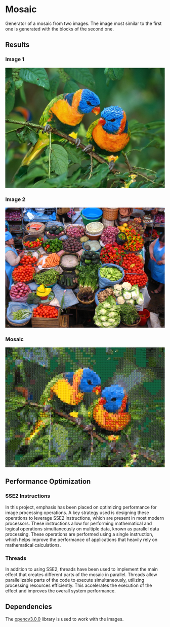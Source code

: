 # Mosaic

Generator of a mosaic from two images. The image most similar to the first one is generated with the blocks of the second one.

## Results

### Image 1
<div float="left">
    <img src="./images/birds.jpg" alt="birds" birds="fruits">
</div>

### Image 2
<div float="left">
    <img src="./images/fruits.jpg" alt="fruits" height="fruits">
</div>

### Mosaic
<div float="left">
    <img src="./images/mosaic.jpg" alt="mosaic" height="mosaic">
</div>

## Performance Optimization

### SSE2 Instructions

In this project, emphasis has been placed on optimizing performance for image processing operations. A key strategy used is designing these operations to leverage SSE2 instructions, which are present in most modern processors. These instructions allow for performing mathematical and logical operations simultaneously on multiple data, known as parallel data processing. These operations are performed using a single instruction, which helps improve the performance of applications that heavily rely on mathematical calculations.

### Threads

In addition to using SSE2, threads have been used to implement the main effect that creates different parts of the mosaic in parallel.
Threads allow parallelizable parts of the code to execute simultaneously, utilizing processing resources efficiently. This accelerates the execution of the effect and improves the overall system performance.

## Dependencies

The [opencv3.0.0](https://opencv.org/releases/page/7/) library is used to work with the images.